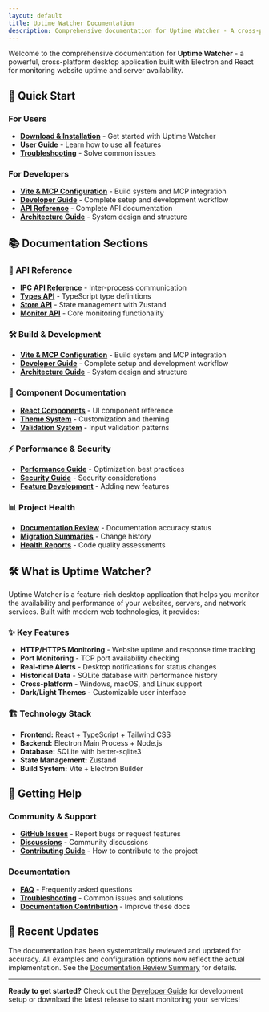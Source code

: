 ```yaml
---
layout: default
title: Uptime Watcher Documentation
description: Comprehensive documentation for Uptime Watcher - A cross-platform desktop application for monitoring website uptime and server availability
---
```


Welcome to the comprehensive documentation for **Uptime Watcher** - a powerful, cross-platform desktop application built with Electron and React for monitoring website uptime and server availability.

## 🚀 Quick Start

### For Users

- **[Download & Installation](https://github.com/Nick2bad4u/Uptime-Watcher/releases)** - Get started with Uptime Watcher
- **[User Guide](guides/FAQ)** - Learn how to use all features
- **[Troubleshooting](guides/Troubleshooting)** - Solve common issues

### For Developers

- **[Vite & MCP Configuration](Vite-MCP-Configuration)** - Build system and MCP integration
- **[Developer Guide](guides/Developer-Guide)** - Complete setup and development workflow
- **[API Reference](api)** - Complete API documentation
- **[Architecture Guide](architecture/Project-Architecture-Guide)** - System design and structure

## 📚 Documentation Sections

### 🔧 API Reference

- **[IPC API Reference](guides/IPC-API-Reference)** - Inter-process communication
- **[Types API](api/types-api)** - TypeScript type definitions
- **[Store API](api/store-api)** - State management with Zustand
- **[Monitor API](api/monitor-api)** - Core monitoring functionality

### 🛠 Build & Development

- **[Vite & MCP Configuration](Vite-MCP-Configuration)** - Build system and MCP integration
- **[Developer Guide](guides/Developer-Guide)** - Complete setup and development workflow
- **[Architecture Guide](architecture/Project-Architecture-Guide)** - System design and structure

### 🎨 Component Documentation

- **[React Components](component-docs)** - UI component reference
- **[Theme System](guides/Theme-Usage)** - Customization and theming
- **[Validation System](guides/Validator)** - Input validation patterns

### ⚡ Performance & Security

- **[Performance Guide](guides/Performance-Guide)** - Optimization best practices
- **[Security Guide](guides/Security-Guide)** - Security considerations
- **[Feature Development](guides/Feature-Development-Guide)** - Adding new features

### 📊 Project Health

- **[Documentation Review](Documentation-Review-Complete)** - Documentation accuracy status
- **[Migration Summaries](migration-summaries)** - Change history
- **[Health Reports](health-reports)** - Code quality assessments

## 🛠 What is Uptime Watcher?

Uptime Watcher is a feature-rich desktop application that helps you monitor the availability and performance of your websites, servers, and network services. Built with modern web technologies, it provides:

### ✨ Key Features

- **HTTP/HTTPS Monitoring** - Website uptime and response time tracking
- **Port Monitoring** - TCP port availability checking
- **Real-time Alerts** - Desktop notifications for status changes
- **Historical Data** - SQLite database with performance history
- **Cross-platform** - Windows, macOS, and Linux support
- **Dark/Light Themes** - Customizable user interface

### 🏗 Technology Stack

- **Frontend:** React + TypeScript + Tailwind CSS
- **Backend:** Electron Main Process + Node.js
- **Database:** SQLite with better-sqlite3
- **State Management:** Zustand
- **Build System:** Vite + Electron Builder

## 📖 Getting Help

### Community & Support

- **[GitHub Issues](https://github.com/Nick2bad4u/Uptime-Watcher/issues)** - Report bugs or request features
- **[Discussions](https://github.com/Nick2bad4u/Uptime-Watcher/discussions)** - Community discussions
- **[Contributing Guide](https://github.com/Nick2bad4u/Uptime-Watcher/blob/main/CONTRIBUTING.md)** - How to contribute to the project

### Documentation

- **[FAQ](guides/FAQ)** - Frequently asked questions
- **[Troubleshooting](guides/Troubleshooting)** - Common issues and solutions
- **[Documentation Contribution](guides/Documentation-Contribution)** - Improve these docs

## 🔄 Recent Updates

The documentation has been systematically reviewed and updated for accuracy. All examples and configuration options now reflect the actual implementation. See the [Documentation Review Summary](Documentation-Review-Complete) for details.

---

**Ready to get started?** Check out the [Developer Guide](guides/Developer-Guide) for development setup or download the latest release to start monitoring your services!
